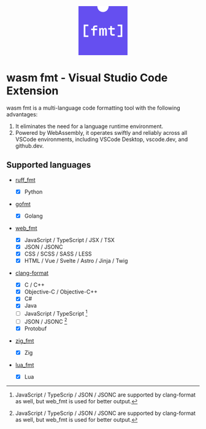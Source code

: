 <p align="center">
  <a href="https://marketplace.visualstudio.com/items?itemName=wasm-fmt.wasm-fmt">
    <picture>
      <source srcset="./images/icon.svg" type="image/svg+xml" height="128" alt="wasm-fmt logo" />
      <img src="./images/icon.png" height="128" alt="wasm-fmt logo" />
    </picture>
  </a>
</p>

# wasm fmt - Visual Studio Code Extension

wasm fmt is a multi-language code formatting tool with the following advantages:

1. It eliminates the need for a language runtime environment.
2. Powered by WebAssembly, it operates swiftly and reliably across all VSCode environments, including VSCode Desktop, vscode.dev, and github.dev.

## Supported languages

- [ruff_fmt](https://github.com/wasm-fmt/ruff_fmt)

  - [x] Python

- [gofmt](https://github.com/wasm-fmt/gofmt)

  - [x] Golang

- [web_fmt](https://github.com/wasm-fmt/web_fmt)

  - [x] JavaScript / TypeScript / JSX / TSX
  - [x] JSON / JSONC
  - [x] CSS / SCSS / SASS / LESS
  - [x] HTML / Vue / Svelte / Astro / Jinja / Twig

- [clang-format](https://github.com/wasm-fmt/clang-format)

  - [x] C / C++
  - [x] Objective-C / Objective-C++
  - [x] C#
  - [x] Java
  - [ ] JavaScript / TypeScript [^1]
  - [ ] JSON / JSONC [^1]
  - [x] Protobuf

- [zig_fmt](https://github.com/wasm-fmt/zig_fmt)

  - [x] Zig

- [lua_fmt](https://github.com/wasm-fmt/lua_fmt)

  - [x] Lua

[^1]: JavaScript / TypeScrip / JSON / JSONC are supported by clang-format as well, but web_fmt is used for better output.

